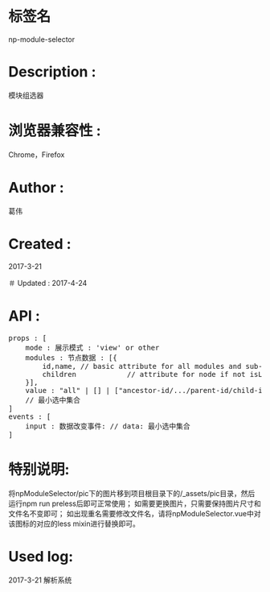 # 标签名
np-module-selector

# Description :
模块组选器

# 浏览器兼容性 :
Chrome，Firefox 

# Author :
葛伟

# Created :
2017-3-21

＃ Updated :
2017-4-24

# API :

<pre>
props : [
	mode : 展示模式 : 'view' or other
	modules : 节点数据 : [{
		id,name, // basic attribute for all modules and sub-modules;
		children			// attribute for node if not isLeaf
	}],
 	value : "all" | [] | ["ancestor-id/.../parent-id/child-id", ... ]
 	// 最小选中集合
]
events : [
	input : 数据改变事件: // data: 最小选中集合
]
</pre>

# 特别说明:

将npModuleSelector/pic下的图片移到项目根目录下的/_assets/pic目录，然后运行npm run preless后即可正常使用；
如需要更换图片，只需要保持图片尺寸和文件名不变即可；
如出现重名需要修改文件名，请将npModuleSelector.vue中对该图标的对应的less mixin进行替换即可。

# Used log: 
2017-3-21 解析系统

